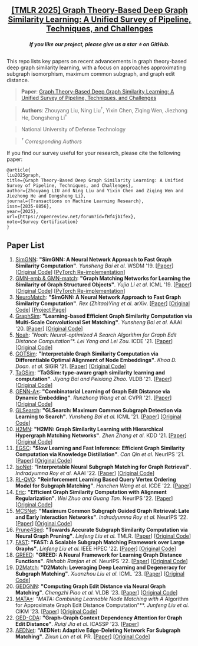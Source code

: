 <h2 align="center"> <a href="https://openreview.net/forum?id=fHf4jbIfex">[TMLR 2025] Graph Theory-Based Deep Graph Similarity Learning: A Unified Survey of Pipeline, Techniques, and Challenges <div align=center> </a></h2>
<h5 align="center"> If you like our project, please give us a star ⭐ on GitHub.</h5>

This repo lists key papers on recent advancements in graph theory-based deep graph similarity learning, with a focus on approaches approximating subgraph isomorphism, maximum common subgraph, and graph edit distance.
> **Paper**: [Graph Theory-Based Deep Graph Similarity Learning: A Unified Survey of Pipeline, Techniques, and Challenges](https://openreview.net/forum?id=fHf4jbIfex)

> **Authors**: Zhouyang Liu, Ning Liu<sup>†</sup>, Yixin Chen, Ziqing Wen, Jiezhong He, Dongsheng Li<sup>†</sup>

> National University of Defense Technology

> *<sup>†</sup> Corresponding Authors*


If you find our survey useful for your research, please cite the following paper:
```
@article{
liu2025graph,
title={Graph Theory-Based Deep Graph Similarity Learning: A Unified Survey of Pipeline, Techniques, and Challenges},
author={Zhouyang LIU and Ning Liu and Yixin Chen and Ziqing Wen and Jiezhong He and Dongsheng Li},
journal={Transactions on Machine Learning Research},
issn={2835-8856},
year={2025},
url={https://openreview.net/forum?id=fHf4jbIfex},
note={Survey Certification}
}
```


## Paper List

1. <u>SimGNN</u>: **"SimGNN: A Neural Network Approach to Fast Graph Similarity Computation"**. *Yunsheng Bai et al.* WSDM '19. [[Paper](https://dl.acm.org/doi/abs/10.1145/3289600.3290967)] [[Original Code](https://github.com/yunshengb/SimGNN)] [[PyTorch Re-implementation](https://github.com/benedekrozemberczki/SimGNN)]
2. <u>GMN-emb & GMN-match</u>: **"Graph Matching Networks for Learning the Similarity of Graph Structured Objects"**. *Yujia Li et al.* ICML '19. [[Paper](https://proceedings.mlr.press/v97/li19d.html)] [[Original Code](https://github.com/google-deepmind/deepmind-research/tree/master/graph_matching_networks)] [[PyTorch Re-implementation](https://github.com/Lin-Yijie/Graph-Matching-Networks/tree/main/GMN)]
3. <u>NeuroMatch</u>: **"SimGNN: A Neural Network Approach to Fast Graph Similarity Computation"**. *Rex (Zhitao)Ying et al.* arXiv. [[Paper](https://arxiv.org/abs/2007.03092v2)] [[Original Code](https://github.com/snap-stanford/neural-subgraph-learning-GNN)] [[Project Page](https://snap.stanford.edu/subgraph-matching/)]
4. <u>GraphSim</u>: **"Learning-based Efficient Graph Similarity Computation via Multi-Scale Convolutional Set Matching"**. *Yunsheng Bai et al.* AAAI '20. [[Paper](https://ojs.aaai.org/index.php/AAAI/article/view/5720)] [[Original Code](https://github.com/yunshengb/GraphSim)]
5. <u>Noah</u>: **"Noah: Neural-optimized A* Search Algorithm for Graph Edit Distance Computation"**. *Lei Yang and Lei Zou.* ICDE '21. [[Paper](https://ieeexplore.ieee.org/document/9458863)] [[Original Code](https://github.com/pkumod/Noah-GED)]
6. <u>GOTSim</u>: **"Interpretable Graph Similarity Computation via Differentiable Optimal Alignment of Node Embeddings"**. *Khoa D. Doan. et al.* SIGIR '21. [[Paper](https://dl.acm.org/doi/10.1145/3404835.3462960)] [[Original Code](https://github.com/khoadoan/GraphOTSim)]
7. <u>TaGSim</u>: **"TaGSim: type-aware graph similarity learning and computation"**. *Jiyang Bai and Peixiang Zhao.* VLDB '21. [[Paper](https://dl.acm.org/doi/10.14778/3489496.3489513)] [[Original Code](https://github.com/jiyangbai/TaGSim)]
8. <u>GENN-A*</u>: **"Combinatorial Learning of Graph Edit Distance via Dynamic Embedding"**. *Runzhong Wang et al.* CVPR '21. [[Paper](https://ieeexplore.ieee.org/document/9578389)] [[Original Code](https://github.com/Thinklab-SJTU/GENN-Astar)]
9. <u>GLSearch</u>: **"GLSearch: Maximum Common Subgraph Detection via Learning to Search"**. *Yunsheng Bai et al.* ICML '21. [[Paper](https://proceedings.mlr.press/v139/bai21e.html)] [[Original Code](https://github.com/DerekQXu/GLSearch)]
10. <u>H2MN</u>: **"H2MN: Graph Similarity Learning with Hierarchical Hypergraph Matching Networks"**. *Zhen Zhang et al.* KDD '21. [[Paper](https://dl.acm.org/doi/10.1145/3447548.3467328)] [[Original Code](https://github.com/cszhangzhen/H2MN)]
11. <u>EGSC</u>: **"Slow Learning and Fast Inference: Efficient Graph Similarity Computation via Knowledge Distillation"**. *Can Qin et al.* NeurIPS '21. [[Paper](https://openreview.net/forum?id=Q4SdMvWMxb)] [[Original Code](https://github.com/canqin001/Efficient_Graph_Similarity_Computation)]
12. <u>IsoNet</u>: **"Interpretable Neural Subgraph Matching for Graph Retrieval"**. *Indradyumna Roy et al.* AAAI '22. [[Paper](https://ojs.aaai.org/index.php/AAAI/article/view/20784)] [[Original Code](https://github.com/Indradyumna/ISONET)]
13. <u>RL-QVO</u>: **"Reinforcement Learning Based Query Vertex Ordering Model for Subgraph Matching"**. *Hanchen Wang et al.* ICDE '22. [[Paper](https://ieeexplore.ieee.org/document/9835186)]
14. <u>Eric</u>: **"Efficient Graph Similarity Computation with Alignment Regularization"**. *Wei Zhuo and Guang Tan.* NeurIPS '22. [[Paper](https://openreview.net/forum?id=lblv6NGI7un)] [[Original Code](https://github.com/JhuoW/ERIC)]
15. <u>MCSNet</u>: **"Maximum Common Subgraph Guided Graph Retrieval: Late and Early Interaction Networks"**. *Indradyumna Roy et al.* NeurIPS '22. [[Paper](https://openreview.net/forum?id=COAcbu3_k4U)] [[Original Code](https://github.com/Indradyumna/MCSNET)]
16. <u>Prune4Sed</u>: **"Towards Accurate Subgraph Similarity Computation via Neural Graph Pruning"**. *Linfeng Liu et al.* TMLR. [[Paper](https://openreview.net/forum?id=CfzIsWWBlo)] [[Original Code](https://github.com/tufts-ml/Prune4SED)]
17. <u>FAST</u>: **"FAST: A Scalable Subgraph Matching Framework over Large Graphs"**. *Linfeng Liu et al.* IEEE HPEC '22. [[Paper](https://ieeexplore.ieee.org/document/9926298)] [[Original Code](https://github.com/yixinchen200S/FAST)]
18. <u>GREED</u>: **"GREED: A Neural Framework for Learning Graph Distance Functions"**. *Rishabh Ranjan et al.* NeurIPS '22. [[Paper](https://openreview.net/forum?id=3LBxVcnsEkV)] [[Original Code](https://github.com/idea-iitd/greed)]
19. <u>D2Match</u>: **"D2Match: Leveraging Deep Learning and Degeneracy for Subgraph Matching"**. *Xuanzhou Liu et al.* ICML '23. [[Paper](https://proceedings.mlr.press/v202/liu23ba.html)] [[Original Code](https://github.com/XuanzhouLiu/D2Match-ICML23)]
20. <u>GEDGNN</u>: **"Computing Graph Edit Distance via Neural Graph Matching"**. *Chengzhi Piao et al.* VLDB '23. [[Paper](https://dl.acm.org/doi/10.14778/3594512.3594514)] [[Original Code](https://github.com/ChengzhiPiao/GEDGNN)]
21. <u>MATA*</u>: **"MATA*: Combining Learnable Node Matching with A* Algorithm for Approximate Graph Edit Distance Computation"**. *Junfeng Liu et al.* CIKM '23. [[Paper](https://dl.acm.org/doi/10.1145/3583780.3614959)] [[Original Code](https://github.com/jfkey/mata)]
22. <u>GED-CDA</u>: **"Graph-Graph Context Dependency Attention for Graph Edit Distance"**. *Ruiqi Jia et al.* ICASSP '23. [[Paper](https://ieeexplore.ieee.org/abstract/document/10094975)]
23. <u>AEDNet</u>: **"AEDNet: Adaptive Edge-Deleting Network For Subgraph Matching"**. *Zixun Lan et al.* PR. [[Paper](https://www.sciencedirect.com/science/article/pii/S0031320322005131)] [[Original Code](https://github.com/zixun-lan/AEDNet-Adaptive-Edge-Deleting-Network-For-Subgraph-Matching)]
